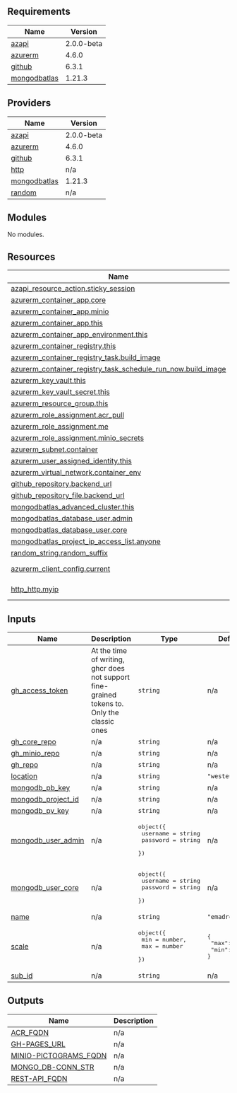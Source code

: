 <!-- BEGIN_TF_DOCS -->
## Requirements

| Name | Version |
|------|---------|
| <a name="requirement_azapi"></a> [azapi](#requirement\_azapi) | 2.0.0-beta |
| <a name="requirement_azurerm"></a> [azurerm](#requirement\_azurerm) | 4.6.0 |
| <a name="requirement_github"></a> [github](#requirement\_github) | 6.3.1 |
| <a name="requirement_mongodbatlas"></a> [mongodbatlas](#requirement\_mongodbatlas) | 1.21.3 |

## Providers

| Name | Version |
|------|---------|
| <a name="provider_azapi"></a> [azapi](#provider\_azapi) | 2.0.0-beta |
| <a name="provider_azurerm"></a> [azurerm](#provider\_azurerm) | 4.6.0 |
| <a name="provider_github"></a> [github](#provider\_github) | 6.3.1 |
| <a name="provider_http"></a> [http](#provider\_http) | n/a |
| <a name="provider_mongodbatlas"></a> [mongodbatlas](#provider\_mongodbatlas) | 1.21.3 |
| <a name="provider_random"></a> [random](#provider\_random) | n/a |

## Modules

No modules.

## Resources

| Name | Type |
|------|------|
| [azapi_resource_action.sticky_session](https://registry.terraform.io/providers/Azure/azapi/2.0.0-beta/docs/resources/resource_action) | resource |
| [azurerm_container_app.core](https://registry.terraform.io/providers/hashicorp/azurerm/4.6.0/docs/resources/container_app) | resource |
| [azurerm_container_app.minio](https://registry.terraform.io/providers/hashicorp/azurerm/4.6.0/docs/resources/container_app) | resource |
| [azurerm_container_app.this](https://registry.terraform.io/providers/hashicorp/azurerm/4.6.0/docs/resources/container_app) | resource |
| [azurerm_container_app_environment.this](https://registry.terraform.io/providers/hashicorp/azurerm/4.6.0/docs/resources/container_app_environment) | resource |
| [azurerm_container_registry.this](https://registry.terraform.io/providers/hashicorp/azurerm/4.6.0/docs/resources/container_registry) | resource |
| [azurerm_container_registry_task.build_image](https://registry.terraform.io/providers/hashicorp/azurerm/4.6.0/docs/resources/container_registry_task) | resource |
| [azurerm_container_registry_task_schedule_run_now.build_image](https://registry.terraform.io/providers/hashicorp/azurerm/4.6.0/docs/resources/container_registry_task_schedule_run_now) | resource |
| [azurerm_key_vault.this](https://registry.terraform.io/providers/hashicorp/azurerm/4.6.0/docs/resources/key_vault) | resource |
| [azurerm_key_vault_secret.this](https://registry.terraform.io/providers/hashicorp/azurerm/4.6.0/docs/resources/key_vault_secret) | resource |
| [azurerm_resource_group.this](https://registry.terraform.io/providers/hashicorp/azurerm/4.6.0/docs/resources/resource_group) | resource |
| [azurerm_role_assignment.acr_pull](https://registry.terraform.io/providers/hashicorp/azurerm/4.6.0/docs/resources/role_assignment) | resource |
| [azurerm_role_assignment.me](https://registry.terraform.io/providers/hashicorp/azurerm/4.6.0/docs/resources/role_assignment) | resource |
| [azurerm_role_assignment.minio_secrets](https://registry.terraform.io/providers/hashicorp/azurerm/4.6.0/docs/resources/role_assignment) | resource |
| [azurerm_subnet.container](https://registry.terraform.io/providers/hashicorp/azurerm/4.6.0/docs/resources/subnet) | resource |
| [azurerm_user_assigned_identity.this](https://registry.terraform.io/providers/hashicorp/azurerm/4.6.0/docs/resources/user_assigned_identity) | resource |
| [azurerm_virtual_network.container_env](https://registry.terraform.io/providers/hashicorp/azurerm/4.6.0/docs/resources/virtual_network) | resource |
| [github_repository.backend_url](https://registry.terraform.io/providers/integrations/github/6.3.1/docs/resources/repository) | resource |
| [github_repository_file.backend_url](https://registry.terraform.io/providers/integrations/github/6.3.1/docs/resources/repository_file) | resource |
| [mongodbatlas_advanced_cluster.this](https://registry.terraform.io/providers/mongodb/mongodbatlas/1.21.3/docs/resources/advanced_cluster) | resource |
| [mongodbatlas_database_user.admin](https://registry.terraform.io/providers/mongodb/mongodbatlas/1.21.3/docs/resources/database_user) | resource |
| [mongodbatlas_database_user.core](https://registry.terraform.io/providers/mongodb/mongodbatlas/1.21.3/docs/resources/database_user) | resource |
| [mongodbatlas_project_ip_access_list.anyone](https://registry.terraform.io/providers/mongodb/mongodbatlas/1.21.3/docs/resources/project_ip_access_list) | resource |
| [random_string.random_suffix](https://registry.terraform.io/providers/hashicorp/random/latest/docs/resources/string) | resource |
| [azurerm_client_config.current](https://registry.terraform.io/providers/hashicorp/azurerm/4.6.0/docs/data-sources/client_config) | data source |
| [http_http.myip](https://registry.terraform.io/providers/hashicorp/http/latest/docs/data-sources/http) | data source |

## Inputs

| Name | Description | Type | Default | Required |
|------|-------------|------|---------|:--------:|
| <a name="input_gh_access_token"></a> [gh\_access\_token](#input\_gh\_access\_token) | At the time of writing, ghcr does not support fine-grained tokens to. Only the classic ones | `string` | n/a | yes |
| <a name="input_gh_core_repo"></a> [gh\_core\_repo](#input\_gh\_core\_repo) | n/a | `string` | n/a | yes |
| <a name="input_gh_minio_repo"></a> [gh\_minio\_repo](#input\_gh\_minio\_repo) | n/a | `string` | n/a | yes |
| <a name="input_gh_repo"></a> [gh\_repo](#input\_gh\_repo) | n/a | `string` | n/a | yes |
| <a name="input_location"></a> [location](#input\_location) | n/a | `string` | `"westeurope"` | no |
| <a name="input_mongodb_pb_key"></a> [mongodb\_pb\_key](#input\_mongodb\_pb\_key) | n/a | `string` | n/a | yes |
| <a name="input_mongodb_project_id"></a> [mongodb\_project\_id](#input\_mongodb\_project\_id) | n/a | `string` | n/a | yes |
| <a name="input_mongodb_pv_key"></a> [mongodb\_pv\_key](#input\_mongodb\_pv\_key) | n/a | `string` | n/a | yes |
| <a name="input_mongodb_user_admin"></a> [mongodb\_user\_admin](#input\_mongodb\_user\_admin) | n/a | <pre>object({<br/>    username = string<br/>    password = string<br/>  })</pre> | n/a | yes |
| <a name="input_mongodb_user_core"></a> [mongodb\_user\_core](#input\_mongodb\_user\_core) | n/a | <pre>object({<br/>    username = string<br/>    password = string<br/>  })</pre> | n/a | yes |
| <a name="input_name"></a> [name](#input\_name) | n/a | `string` | `"emadrestapi"` | no |
| <a name="input_scale"></a> [scale](#input\_scale) | n/a | <pre>object({<br/>    min = number,<br/>    max = number<br/>  })</pre> | <pre>{<br/>  "max": 1,<br/>  "min": 1<br/>}</pre> | no |
| <a name="input_sub_id"></a> [sub\_id](#input\_sub\_id) | n/a | `string` | n/a | yes |

## Outputs

| Name | Description |
|------|-------------|
| <a name="output_ACR_FQDN"></a> [ACR\_FQDN](#output\_ACR\_FQDN) | n/a |
| <a name="output_GH-PAGES_URL"></a> [GH-PAGES\_URL](#output\_GH-PAGES\_URL) | n/a |
| <a name="output_MINIO-PICTOGRAMS_FQDN"></a> [MINIO-PICTOGRAMS\_FQDN](#output\_MINIO-PICTOGRAMS\_FQDN) | n/a |
| <a name="output_MONGO_DB-CONN_STR"></a> [MONGO\_DB-CONN\_STR](#output\_MONGO\_DB-CONN\_STR) | n/a |
| <a name="output_REST-API_FQDN"></a> [REST-API\_FQDN](#output\_REST-API\_FQDN) | n/a |
<!-- END_TF_DOCS -->
